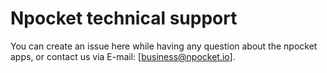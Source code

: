 # Npocket technical support
You can create an issue here while having any question about the npocket apps, or contact us via E-mail: [business@npocket.io].
